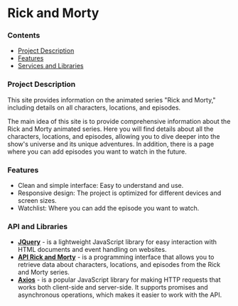 # Rick and Morty
### Contents
+ [Project Description](#project-description)
+ [Features](#features)
+ [Services and Libraries](#api-and-libraries)

### Project Description
This site provides information on the animated series "Rick and Morty," including details on all characters, locations, and episodes.

The main idea of this site is to provide comprehensive information about the Rick and Morty animated series. Here you will find details about all the characters, locations, and episodes, allowing you to dive deeper into the show's universe and its unique adventures. In addition, there is a page where you can add episodes you want to watch in the future.

### Features
+ Clean and simple interface: Easy to understand and use.
+ Responsive design: The project is optimized for different devices and screen sizes.
+ Watchlist: Where you can add the episode you want to watch.

### API and Libraries
+ __[JQuery](https://jquery.com/)__ - is a lightweight JavaScript library for easy interaction with HTML documents and event handling on websites.
+ __[API Rick and Morty](https://rickandmortyapi.com/)__ - is a programming interface that allows you to retrieve data about characters, locations, and episodes from the Rick and Morty series.
+ __[Axios](https://axios-http.com/docs/intro)__ - is a popular JavaScript library for making HTTP requests that works both client-side and server-side. It supports promises and asynchronous operations, which makes it easier to work with the API.
